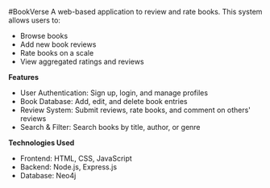 #BookVerse
A web-based application to review and rate books. This system allows users to:
- Browse books
- Add new book reviews
- Rate books on a scale
- View aggregated ratings and reviews

**Features**
- User Authentication: Sign up, login, and manage profiles
- Book Database: Add, edit, and delete book entries
- Review System: Submit reviews, rate books, and comment on others' reviews
- Search & Filter: Search books by title, author, or genre

**Technologies Used**
- Frontend: HTML, CSS, JavaScript
- Backend: Node.js, Express.js
- Database: Neo4j
